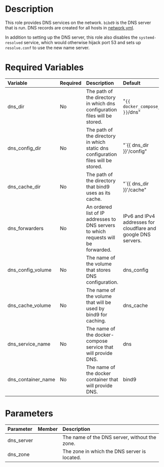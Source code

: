 # Description

This role provides DNS services on the network.  `bibd9` is the DNS server that is run.  DNS records are created for all
hosts in [network.yml](../../README.md#network-configuration).

In addition to setting up the DNS server, this role also disables the `systemd-resolved` service, which would otherwise
hijack port 53 and sets up `resolve.conf` to use the new name server.

# Required Variables

| Variable           | Required | Description                                                                         | Default                                                        |
|:-------------------|:---------|:------------------------------------------------------------------------------------|:---------------------------------------------------------------|
| dns_dir            | No       | The path of the directory in which dns configuration files will be stored.          | "`{{ docker_compose_dir }}`/dns"                               |
 | dns_config_dir     | No       | The path of the directory in which static dns configuration files will be stored.   | "`{{ dns_dir }}'/config"                                       |
| dns_cache_dir      | No       | The path of the directory that bind9 uses as its cache.                             | "`{{ dns_dir }}'/cache"                                        |
 | dns_forwarders     | No       | An ordered list of IP addresses to DNS servers to which requests will be forwarded. | IPv6 and IPv4 addresses for cloudflare and google DNS servers. |
| dns_config_volume  | No       | The name of the volume that stores DNS configuration.                               | dns_config                                                     |
| dns_cache_volume   | No       | The name of the volume that will be used by bind9 for caching.                      | dns_cache                                                      |
| dns_service_name   | No       | The name of the docker-compose service that will provide DNS.                       | dns                                                            |
| dns_container_name | No       | The name of the docker container that will provide DNS.                             | bind9                                                          |

# Parameters

| Parameter  | Member | Description                                   |
|:-----------|:-------|:----------------------------------------------|
| dns_server |        | The name of the DNS server, without the zone. |
 | dns_zone   |        | The zone in which the DNS server is located.  |
